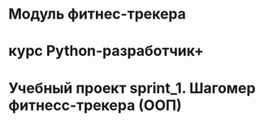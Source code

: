 # Модуль фитнес-трекера
# курс Python-разработчик+
# Учебный проект sprint_1. Шагомер фитнесс-трекера (ООП)
